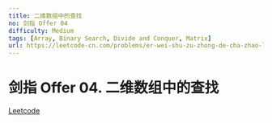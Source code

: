 ```yaml
---
title: 二维数组中的查找
no: 剑指 Offer 04
difficulty: Medium
tags: [Array, Binary Search, Divide and Conquer, Matrix]
url: https://leetcode-cn.com/problems/er-wei-shu-zu-zhong-de-cha-zhao-lcof/
---
```


# 剑指 Offer 04. 二维数组中的查找

[Leetcode](https://leetcode-cn.com/problems/er-wei-shu-zu-zhong-de-cha-zhao-lcof/)

